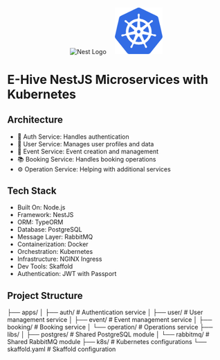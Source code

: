 <p align="center">
  <img src="https://nestjs.com/img/logo-small.svg" width="120" alt="Nest Logo" />&nbsp;&nbsp;&nbsp;&nbsp;
  <img src="https://github.com/kubernetes/kubernetes/raw/master/logo/logo.png" width="110" alt="Kubernetes Logo">
</p>

# E-Hive NestJS Microservices with Kubernetes

## Architecture

- 🔐 Auth Service: Handles authentication
- 👤 User Service: Manages user profiles and data
- 📅 Event Service: Event creation and management
- 📚 Booking Service: Handles booking operations
- ⚙️ Operation Service: Helping with additional services

## Tech Stack

- Built On: Node.js
- Framework: NestJS
- ORM: TypeORM
- Database: PostgreSQL
- Message Layer: RabbitMQ
- Containerization: Docker
- Orchestration: Kubernetes
- Infrastructure: NGINX Ingress
- Dev Tools: Skaffold
- Authentication: JWT with Passport

## Project Structure

├── apps/
│   ├── auth/            # Authentication service
│   ├── user/            # User management service
│   ├── event/           # Event management service
│   ├── booking/         # Booking service
│   └── operation/       # Operations service
├── libs/
│   ├── postgres/        # Shared PostgreSQL module
│   └── rabbitmq/        # Shared RabbitMQ module
├── k8s/                 # Kubernetes configurations
└── skaffold.yaml        # Skaffold configuration
